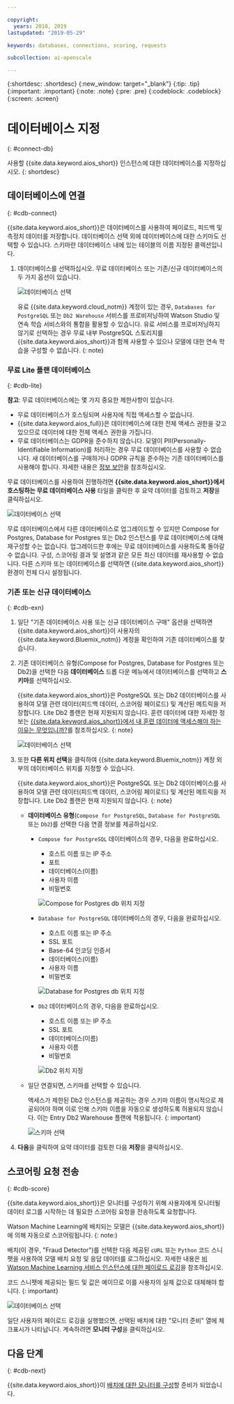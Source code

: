 ```yaml
---

copyright:
  years: 2018, 2019
lastupdated: "2019-05-29"

keywords: databases, connections, scoring, requests

subcollection: ai-openscale

---
```


{:shortdesc: .shortdesc}
{:new_window: target="_blank"}
{:tip: .tip}
{:important: .important}
{:note: .note}
{:pre: .pre}
{:codeblock: .codeblock}
{:screen: .screen}

# 데이터베이스 지정
{: #connect-db}

사용할 {{site.data.keyword.aios_short}} 인스턴스에 대한 데이터베이스를 지정하십시오.
{: shortdesc}

## 데이터베이스에 연결
{: #cdb-connect}

{{site.data.keyword.aios_short}}은 데이터베이스를 사용하여 페이로드, 피드백 및 측정치 데이터를 저장합니다. 데이터베이스 선택 외에 데이터베이스에 대한 스키마도 선택할 수 있습니다. 스키마란 데이터베이스 내에 있는 테이블의 이름 지정된 콜렉션입니다.

1.  데이터베이스를 선택하십시오. 무료 데이터베이스 또는 기존/신규 데이터베이스의 두 가지 옵션이 있습니다.

    ![데이터베이스 선택](images/gs-config-database.png)

    유료 {{site.data.keyword.cloud_notm}} 계정이 있는 경우, `Databases for PostgreSQL` 또는 `Db2 Warehouse` 서비스를 프로비저닝하여 Watson Studio 및 연속 학습 서비스와의 통합을 활용할 수 있습니다. 유료 서비스를 프로비저닝하지 않기로 선택하는 경우 무료 내부 PostgreSQL 스토리지를 {{site.data.keyword.aios_short}}과 함께 사용할 수 있으나 모델에 대한 연속 학습을 구성할 수 없습니다.
    {: note}

### 무료 Lite 플랜 데이터베이스
{: #cdb-lite}

**참고**: 무료 데이터베이스에는 몇 가지 중요한 제한사항이 있습니다.

- 무료 데이터베이스가 호스팅되며 사용자에 직접 액세스할 수 없습니다.
- {{site.data.keyword.aios_full}}은 데이터베이스에 대한 전체 액세스 권한을 갖고 있으므로 데이터에 대한 전체 액세스 권한을 가집니다.
- 무료 데이터베이스는 GDPR을 준수하지 않습니다. 모델이 PII(Personally-Identifiable Information)를 처리하는 경우 무료 데이터베이스를 사용할 수 없습니다. 새 데이터베이스를 구매하거나 GDPR 규칙을 준수하는 기존 데이터베이스를 사용해야 합니다. 자세한 내용은 [정보 보안](/docs/services/ai-openscale?topic=ai-openscale-is-ov)을 참조하십시오.

무료 데이터베이스를 사용하여 진행하려면 **{{site.data.keyword.aios_short}}에서 호스팅하는 무료 데이터베이스 사용** 타일을 클릭한 후 요약 데이터를 검토하고 **저장**을 클릭하십시오.

  ![데이터베이스 선택](images/gs-config-database2.png)
  
무료 데이터베이스에서 다른 데이터베이스로 업그레이드할 수 있지만 Compose for Postgres, Database for Postgres 또는 Db2 인스턴스를 무료 데이터베이스에 대해 재구성할 수는 없습니다. 업그레이드한 후에는 무료 데이터베이스를 사용하도록 돌아갈 수 없습니다. 구성, 스코어링 결과 및 설명과 같은 모든 최신 데이터를 재사용할 수 없습니다. 다른 스키마 또는 데이터베이스를 선택하면 {{site.data.keyword.aios_short}} 환경이 전체 다시 설정됩니다.



### 기존 또는 신규 데이터베이스
{: #cdb-exn}

1.  일단 "기존 데이터베이스 사용 또는 신규 데이터베이스 구매" 옵션을 선택하면 {{site.data.keyword.aios_short}}이 사용자의 {{site.data.keyword.Bluemix_notm}} 계정을 확인하여 기존 데이터베이스를 찾습니다.

1.  기존 데이터베이스 유형(Compose for Postgres, Database for Postgres 또는 Db2)을 선택한 다음 **데이터베이스** 드롭 다운 메뉴에서 데이터베이스를 선택하고 **스키마**를 선택하십시오.

    {{site.data.keyword.aios_short}}은 PostgreSQL 또는 Db2 데이터베이스를 사용하여 모델 관련 데이터(피드백 데이터, 스코어링 페이로드) 및 계산된 메트릭을 저장합니다. Lite Db2 플랜은 현재 지원되지 않습니다. 훈련 데이터에 대한 자세한 정보는 [{{site.data.keyword.aios_short}}에서 내 훈련 데이터에 액세스해야 하는 이유는 무엇입니까?](/docs/services/ai-openscale?topic=ai-openscale-trainingdata#trainingdata)를 참조하십시오.
    {: note}

    ![데이터베이스 선택](images/gs-config-database3.png)

1.  또한 **다른 위치 선택**을 클릭하여 {{site.data.keyword.Bluemix_notm}} 계정 외부의 데이터베이스 위치를 지정할 수 있습니다.

    {{site.data.keyword.aios_short}}은 PostgreSQL 또는 Db2 데이터베이스를 사용하여 모델 관련 데이터(피드백 데이터, 스코어링 페이로드) 및 계산된 메트릭을 저장합니다. Lite Db2 플랜은 현재 지원되지 않습니다.
    {: note}

    - **데이터베이스 유형**(`Compose for PostgreSQL`, `Database for PostgreSQL` 또는 `Db2`)를 선택한 다음 연결 정보를 제공하십시오.

        - `Compose for PostgreSQL` 데이터베이스의 경우, 다음을 완료하십시오.

            - 호스트 이름 또는 IP 주소
            - 포트
            - 데이터베이스(이름)
            - 사용자 이름
            - 비밀번호

            ![Compose for Postgres db 위치 지정](images/db-config-cpostgres.png)

        - `Database for PostgreSQL` 데이터베이스의 경우, 다음을 완료하십시오.

            - 호스트 이름 또는 IP 주소
            - SSL 포트
            - Base-64 인코딩 인증서
            - 데이터베이스(이름)
            - 사용자 이름
            - 비밀번호

            ![Database for Postgres db 위치 지정](images/db-config-dpostgres.png)

        - `Db2` 데이터베이스의 경우, 다음을 완료하십시오.

            - 호스트 이름 또는 IP 주소
            - SSL 포트
            - 데이터베이스(이름)
            - 사용자 이름
            - 비밀번호

            ![Db2 위치 지정](images/db-config-db2.png)

    - 일단 연결되면, 스키마를 선택할 수 있습니다.

      액세스가 제한된 Db2 인스턴스를 제공하는 경우 스키마 이름이 명시적으로 제공되어야 하며 이로 인해 스키마 이름을 자동으로 생성하도록 허용되지 않습니다. 이는 Entry Db2 Warehouse 플랜에 적용됩니다.
      {: important}

      ![스키마 선택](images/gs-config-database5.png)

1.  **다음**을 클릭하여 요약 데이터를 검토한 다음 **저장**을 클릭하십시오.

## 스코어링 요청 전송
{: #cdb-score}

{{site.data.keyword.aios_short}}은 모니터를 구성하기 위해 사용자에게 모니터될 데이터 로그를 시작하는 데 필요한 스코어링 요청을 전송하도록 요청합니다.

Watson Machine Learning에 배치되는 모델은 {{site.data.keyword.aios_short}}에 의해 자동으로 스코어링됩니다.
{: note:}

배치(이 경우, "Fraud Detector")를 선택한 다음 제공된 `cURL` 또는 `Python` 코드 스니펫을 사용하여 모델 배치 요청 및 응답 데이터를 로그하십시오. 자세한 내용은 [비Watson Machine Learning 서비스 인스턴스에 대한 페이로드 로깅](/docs/services/ai-openscale?topic=ai-openscale-cml-connect)을 참조하십시오.

코드 스니펫에 제공되는 필드 및 값은 예이므로 이를 사용자의 실제 값으로 대체해야 합니다.
{: important}

![데이터베이스 선택](images/config-send-scoring.png)

일단 사용자의 페이로드 로깅을 실행했으면, 선택된 배치에 대한 "모니터 준비" 열에 체크표시가 나타납니다. 계속하려면 **모니터 구성**을 클릭하십시오.

## 다음 단계
{: #cdb-next}

{{site.data.keyword.aios_short}}이 [배치에 대한 모니터를 구성](/docs/services/ai-openscale?topic=ai-openscale-mo-config)할 준비가 되었습니다.
